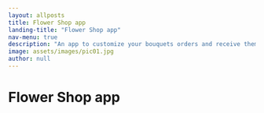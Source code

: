```yaml
---
layout: allposts
title: Flower Shop app
landing-title: "Flower Shop app"
nav-menu: true
description: "An app to customize your bouquets orders and receive them easily."
image: assets/images/pic01.jpg
author: null
---
```


<h1>Flower Shop app</h1>
